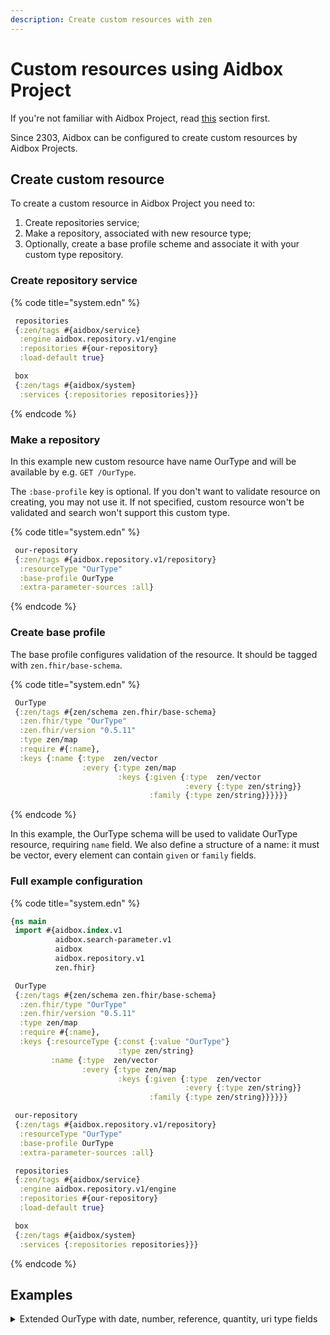 ```yaml
---
description: Create custom resources with zen
---
```


# Custom resources using Aidbox Project

If you're not familiar with Aidbox Project, read [this](broken-reference) section first.

Since 2303, Aidbox can be configured to create custom resources by Aidbox Projects.&#x20;

## Create custom resource

To create a custom resource in Aidbox Project you need to:

1. Create repositories service;
2. Make a repository, associated with new resource type;
3. Optionally, create a base profile scheme and associate it with your custom type repository.

### Create repository service

{% code title="system.edn" %}
```clojure
 repositories
 {:zen/tags #{aidbox/service}
  :engine aidbox.repository.v1/engine
  :repositories #{our-repository}
  :load-default true}

 box 
 {:zen/tags #{aidbox/system}
  :services {:repositories repositories}}}
```
{% endcode %}

### Make a repository

In this example new custom resource have name OurType and will be available by e.g. `GET /OurType`.&#x20;

The `:base-profile` key is optional. If you don't want to validate resource on creating, you may not use it.  If not specified, custom resource won't be validated and search won't support this custom type.

{% code title="system.edn" %}
```clojure
 our-repository
 {:zen/tags #{aidbox.repository.v1/repository}
  :resourceType "OurType"
  :base-profile OurType
  :extra-parameter-sources :all}

```
{% endcode %}

### Create base profile

The base profile configures validation of the resource. It should be tagged with `zen.fhir/base-schema`.&#x20;

{% code title="system.edn" %}
```clojure
 OurType
 {:zen/tags #{zen/schema zen.fhir/base-schema}
  :zen.fhir/type "OurType"
  :zen.fhir/version "0.5.11"
  :type zen/map
  :require #{:name},
  :keys {:name {:type  zen/vector
                :every {:type zen/map
                        :keys {:given {:type  zen/vector
                                       :every {:type zen/string}}
                               :family {:type zen/string}}}}}}
```
{% endcode %}

In this example, the OurType schema will be used to validate OurType resource, requiring `name` field. We also define a structure of a name: it must be vector, every element can contain `given` or `family` fields. &#x20;

### Full example configuration

{% code title="system.edn" %}
```clojure
{ns main
 import #{aidbox.index.v1
          aidbox.search-parameter.v1
          aidbox
          aidbox.repository.v1
          zen.fhir}

 OurType
 {:zen/tags #{zen/schema zen.fhir/base-schema}
  :zen.fhir/type "OurType"
  :zen.fhir/version "0.5.11"
  :type zen/map
  :require #{:name},
  :keys {:resourceType {:const {:value "OurType"}
                        :type zen/string}
         :name {:type  zen/vector
                :every {:type zen/map
                        :keys {:given {:type  zen/vector
                                       :every {:type zen/string}}
                               :family {:type zen/string}}}}}}

 our-repository
 {:zen/tags #{aidbox.repository.v1/repository}
  :resourceType "OurType"
  :base-profile OurType
  :extra-parameter-sources :all}

 repositories
 {:zen/tags #{aidbox/service}
  :engine aidbox.repository.v1/engine
  :repositories #{our-repository}
  :load-default true}

 box 
 {:zen/tags #{aidbox/system}
  :services {:repositories repositories}}}

```
{% endcode %}

## Examples

<details>

<summary>Extended OurType with date, number, reference, quantity, uri type fields</summary>

```clojure
{ns main
 import #{aidbox.index.v1
          aidbox.search-parameter.v1
          aidbox
          aidbox.repository.v1
          zen.fhir}

 Resource
 {:zen/tags #{zen/schema zen.fhir/structure-schema}
  :type zen/map
  :zen.fhir/version "0.5.11"
  :keys {:id {:type zen/string}
         :resourceType {:type zen/string}
         :meta {:type zen/map
                :keys {:profile {:type zen/vector
                                 :every {:type zen/string}}
                       :lastUpdated {:type zen/datetime}}}}}

 OurType
 {:zen/tags #{zen/schema zen.fhir/base-schema}
  :confirms #{Resource}
  :zen.fhir/type "OurType"
  :zen.fhir/version "0.5.11"
  :type zen/map
  :require #{:name},
  :keys {:resourceType {:const {:value "OurType"}}
         :mydate {:type zen/string
                  :zen.fhir/type "date"
                  :regex "^([0-9]([0-9]([0-9][1-9]|[1-9]0)|[1-9]00)|[1-9]000)(-(0[1-9]|1[0-2])(-(0[1-9]|[1-2][0-9]|3[0-1]))?)?$"}
         :mynumber {:type zen/number
                    :zen.fhir/type "integer"}
         :active {:type zen/boolean
                  :zen.fhir/type "boolean"}
         :myreference {:confirms #{zen.fhir/Reference}
                       :zen.fhir/type "Reference"
                       ; MyType, MyType2 are also base-profile schemas
                       ; for custom repositories 
                       :zen.fhir/reference {:refers #{MyType MyType2}}}
         :myquantity {:zen.fhir/type "Quantity"
                      :type zen/map
                      :keys {:value {:type zen/number}
                             :code {:type zen/string}
                             :system {:type zen/string}}}
         :myuri {:zen.fhir/type "uri"
                 :type zen/string}
         :name {:type zen/vector
                :every {:type zen/map
                        :keys {:given {:type zen/vector
                                       :every {:type zen/string}}
                               :family {:type zen/string}}}}}}

 our-param-reference
 {:zen/tags #{aidbox.search-parameter.v1/search-parameter}
  :name "reference"
  :type :reference
  :resource {:resourceType "Entity" :id "OurType"}
  :expression [["myreference"]]}

 our-param-string
 {:zen/tags #{aidbox.search-parameter.v1/search-parameter}
  :name "string"
  :type :string
  :resource {:resourceType "Entity" :id "OurType"}
  :expression [["name" "given"] ["name" "family"]]}

 our-param-date
 {:zen/tags #{aidbox.search-parameter.v1/search-parameter}
  :name "date"
  :type :date
  :resource {:resourceType "Entity" :id "OurType"}
  :expression [["mydate"]]}

 our-param-number
 {:zen/tags #{aidbox.search-parameter.v1/search-parameter}
  :name "number"
  :type :number
  :resource {:resourceType "Entity" :id "OurType"}
  :expression [["mynumber"]]}

 our-param-token
 {:zen/tags #{aidbox.search-parameter.v1/search-parameter}
  :name "token"
  :type :token
  :resource {:resourceType "Entity" :id "OurType"}
  :expression [["active"]]}

 our-param-quantity
 {:zen/tags #{aidbox.search-parameter.v1/search-parameter}
  :name "quantity"
  :type :quantity
  :resource {:resourceType "Entity" :id "OurType"}
  :expression [["myquantity"]]}

 our-param-uri
 {:zen/tags #{aidbox.search-parameter.v1/search-parameter}
  :name "uri"
  :type :uri
  :resource {:resourceType "Entity" :id "OurType"}
  :expression [["myuri"]]}

 our-repository
 {:zen/tags #{aidbox.repository.v1/repository}
  :resourceType "OurType"
  :base-profile OurType
  :extra-parameter-sources :all
  :search-parameters #{our-param-string 
                       our-param-date 
                       our-param-reference
                       our-param-number 
                       our-param-token
                       our-param-uri
                       our-param-quantity}}

 repositories
 {:zen/tags #{aidbox/service}
  :engine aidbox.repository.v1/engine
  :repositories #{our-repository mytype-repository mytype2-repository}
  :load-default true}

 box {:zen/tags #{aidbox/system}
      :services
      {:repositories repositories}}}
```

</details>

